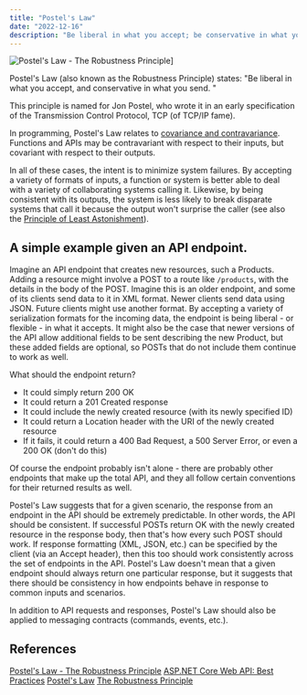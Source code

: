 ```yaml
---
title: "Postel's Law"
date: "2022-12-16"
description: "Be liberal in what you accept; be conservative in what you send."
---
```


![Postel's Law - The Robustness Principle](/img/postels-law.png)]


Postel's Law (also known as the Robustness Principle) states: "Be liberal in what you accept, and conservative in what you send.
"

This principle is named for Jon Postel, who wrote it in an early specification of the Transmission Control Protocol, TCP (of TCP/IP fame).

In programming, Postel's Law relates to [covariance and contravariance](https://en.wikipedia.org/wiki/Covariance_and_contravariance_(computer_science)). Functions and APIs may be contravariant with respect to their inputs, but covariant with respect to their outputs.

In all of these cases, the intent is to minimize system failures. By accepting a variety of formats of inputs, a function or system is better able to deal with a variety of collaborating systems calling it. Likewise, by being consistent with its outputs, the system is less likely to break disparate systems that call it because the output won't surprise the caller (see also the [Principle of Least Astonishment](https://en.wikipedia.org/wiki/Principle_of_least_astonishment)).

## A simple example given an API endpoint.

Imagine an API endpoint that creates new resources, such a Products. Adding a resource might involve a POST to a route like `/products`, with the details in the body of the POST. Imagine this is an older endpoint, and some of its clients send data to it in XML format. Newer clients send data using JSON. Future clients might use another format. By accepting a variety of serialization formats for the incoming data, the endpoint is being liberal - or flexible - in what it accepts. It might also be the case that newer versions of the API allow additional fields to be sent describing the new Product, but these added fields are optional, so POSTs that do not include them continue to work as well.

What should the endpoint return?

- It could simply return 200 OK
- It could return a 201 Created response
- It could include the newly created resource (with its newly specified ID)
- It could return a Location header with the URI of the newly created resource
- If it fails, it could return a 400 Bad Request, a 500 Server Error, or even a 200 OK (don't do this)

Of course the endpoint probably isn't alone - there are probably other endpoints that make up the total API, and they all follow certain conventions for their returned results as well.

Postel's Law suggests that for a given scenario, the response from an endpoint in the API should be extremely predictable. In other words, the API should be consistent. If successful POSTs return OK with the newly created resource in the response body, then that's how every such POST should work. If response formatting (XML, JSON, etc.) can be specified by the client (via an Accept header), then this too should work consistently across the set of endpoints in the API. Postel's Law doesn't mean that a given endpoint should always return one particular response, but it suggests that there should be consistency in how endpoints behave in response to common inputs and scenarios.

In addition to API requests and responses, Postel's Law should also be applied to messaging contracts (commands, events, etc.).

## References

[Postel's Law - The Robustness Principle](https://ardalis.com/postels-law-robustness-principle/)
[ASP.NET Core Web API: Best Practices](https://www.pluralsight.com/courses/aspdotnet-core-6-web-api-best-practices)
[Postel's Law](https://lawsofux.com/postels-law/)
[The Robustness Principle](https://en.wikipedia.org/wiki/Robustness_principle)
